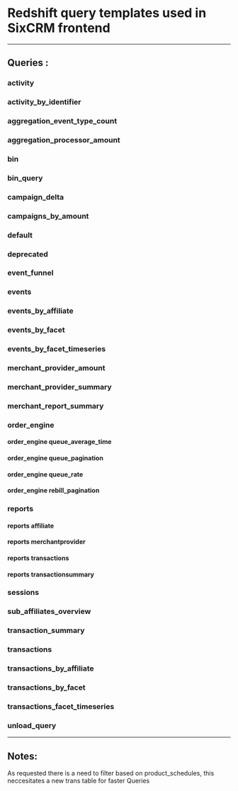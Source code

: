 # Redshift query templates used in SixCRM frontend
____

## Queries :

### activity
### activity_by_identifier
### aggregation_event_type_count
### aggregation_processor_amount
### bin
### bin_query
### campaign_delta
### campaigns_by_amount
### default
### deprecated
### event_funnel
### events
### events_by_affiliate
### events_by_facet
### events_by_facet_timeseries
### merchant_provider_amount
### merchant_provider_summary
### merchant_report_summary
### order_engine
#### order_engine queue_average_time
#### order_engine queue_pagination
#### order_engine queue_rate
#### order_engine rebill_pagination
### reports
#### reports affiliate
#### reports merchantprovider
#### reports transactions
#### reports transactionsummary
### sessions
### sub_affiliates_overview
### transaction_summary
### transactions
### transactions_by_affiliate
### transactions_by_facet
### transactions_facet_timeseries
### unload_query

---
## Notes:

As requested there is a need to filter based on product_schedules, this neccesitates a new trans table for faster Queries
